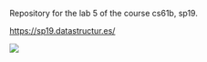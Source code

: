 Repository for the lab 5 of the course cs61b, sp19.

https://sp19.datastructur.es/

![](https://i.imgur.com/E2Kdowq.gifv)
